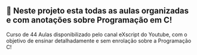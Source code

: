 ## 📁 Neste projeto esta todas as aulas organizadas e com anotações sobre Programação em C!

Curso de 44 Aulas disponibilizado pelo canal eXscript do Youtube, com o objetivo de ensinar detalhadamente e sem enrolação sobre a Programação C!

